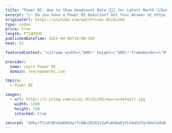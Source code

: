 ```yaml
---
title: "Power BI: How to Show Headcount Data 👨‍👦‍👦 for Latest Month 📅(Question & Answer)"
excerpt: "👉 Do you have a Power BI Question? Get Your Answer at https://www.learnpowerbi.com/question In this Power BI Question & Answer Episode, we cover a question by Kerry Thomas (LearnPowerBI Member): How to Only Show the Headcount Data for Latest Month.  Enjoy the video, and if ➔ You are stuck trying to"
originalUrl: https://youtube.com/watch?v=mi-8CcEoJ6A
type: video
price: Free
length: PT14M29S
publishedDateTime: 2022-04-06T16:00:20Z
heat: 51

featuredContent: "<iframe width=\"800\" height=\"500\" frameborder=\"0\" src=\"https://www.youtube.com/embed/mi-8CcEoJ6A\" allow=\"accelerometer; autoplay; encrypted-media; gyroscope; picture-in-picture\" allowfullscreen></iframe>"

provider:
  name: Learn Power BI
  domain: learnpowerbi.com

topics:
  - Power BI

images:
  - url: https://i.ytimg.com/vi/mi-8CcEoJ6A/maxresdefault.jpg
    width: 1280
    height: 720
    isCached: true

secured: "dUhy+TCL4tQExGoKWImyrfcBBuZKV81sZwPu6HDaDjFLU44SnTqr66olUduN7wooWWt0pPrjhXGXI9inlwNkCWCfxisNjlWqSblFjXdV30AfGPhYeWZLa1+TmTqb+5zX9q1vra8IgHXXD+edCmL6e8SI2E/6U/XjPIgKx8Opdb8fHlkXdkvT2GjfMhUxWv4rqDI6KVMigRXoYSrH1StCZQkeAzd3pdrP8ERkSJIUTrHKBl2EnrEkhOVHK4nQhIgDE5ZM1uGgQf8CDWii3kdEkXuaJJu6zZpM+6mQj+rkQSp91LDUxaOOtIudL9iV+ZE/3LImOPzDZjcGwujcc58OnUXuR6RwWSbO/cuqT7SLc6HXE9MBwrl/SXc6FTa628OfUrUexD/eQqdWX8+TaZyvIPxpFjod+xd4+d4KriLOH2Q=;0UXxWjdjTdvx6tQn+IGzdw=="
---
```


